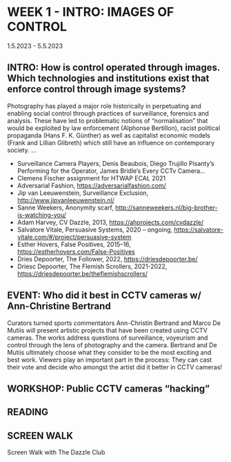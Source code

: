 # WEEK 1 - INTRO: IMAGES OF CONTROL

1.5.2023 - 5.5.2023

## INTRO: How is control operated through images. Which technologies and institutions exist that enforce control through image systems?

Photography has played a major role historically in perpetuating and enabling social control through practices of surveillance, forensics and analysis. These have led to problematic notions of “normalisation” that would be exploited by law enforcement (Alphonse Bertillon), racist political propaganda (Hans F. K. Günther) as well as capitalist economic models (Frank and Lillian Gilbreth) which still have an influence on contemporary society. 
…

+ Surveillance Camera Players, Denis Beaubois, Diego Trujillo  Pisanty’s Performing for the Operator, James Bridle’s Every CCTv Camera…
+ Clemens Fischer assignment for HTWAP ECAL 2021
+ Adversarial Fashion, https://adversarialfashion.com/
+ Jip van Leeuwenstein, Surveillance Exclusion, http://www.jipvanleeuwenstein.nl/
+ Sanne Weekers, Anonymity scarf, http://sanneweekers.nl/big-brother-is-watching-you/
+ Adam Harvey, CV Dazzle, 2013, https://ahprojects.com/cvdazzle/ 
+ Salvatore Vitale, Persuasive Systems, 2020 – ongoing, https://salvatore-vitale.com/#/project/persuasive-system 
+ Esther Hovers, False Positives, 2015–16, https://estherhovers.com/False-Positives
+ Dries Depoorter, The Follower, 2022, https://driesdepoorter.be/
+ Driesc Depoorter, The Flemish Scrollers, 2021-2022, https://driesdepoorter.be/theflemishscrollers/

## EVENT: Who did it best in CCTV cameras w/ Ann-Christine Bertrand

Curators turned sports commentators Ann-Christin Bertrand and Marco De Mutiis will present artistic projects that have been created using CCTV cameras. The works address questions of surveillance, voyeurism and control through the lens of photography and the camera. Bertrand and De Mutiis ultimately choose what they consider to be the most exciting and best work. Viewers play an important part in the process: They can cast their vote and decide who amongst the artist did it better in CCTV cameras!

## WORKSHOP: Public CCTV cameras “hacking” 

## READING

## SCREEN WALK

Screen Walk with The Dazzle Club


